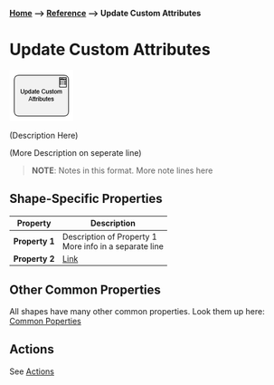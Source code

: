 __[Home](/) --> [Reference](/ref) --> Update Custom Attributes__

# Update Custom Attributes

![Update Custom Attributes](media/UpdateCustomAttributes.png)

(Description Here)

(More Description on seperate line)

> __NOTE__: Notes in this format.
> More note lines here 

## Shape-Specific Properties

| Property | Description |
| -------- | ----------- |
| __Property 1__ | Description of Property 1<br>More info in a separate line |
| __Property 2__ | [Link](common/property2.md) |

## Other Common Properties
All shapes have many other common properties. Look them up here: [Common Poperties](common/README.md)

## Actions
See [Actions](common/Actions.md)

